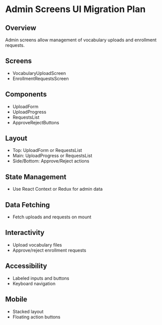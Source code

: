 # Admin Screens UI Migration Plan

## Overview

Admin screens allow management of vocabulary uploads and enrollment requests.

## Screens

- VocabularyUploadScreen
- EnrollmentRequestsScreen

## Components

- UploadForm
- UploadProgress
- RequestsList
- ApproveRejectButtons

## Layout

- Top: UploadForm or RequestsList
- Main: UploadProgress or RequestsList
- Side/Bottom: Approve/Reject actions

## State Management

- Use React Context or Redux for admin data

## Data Fetching

- Fetch uploads and requests on mount

## Interactivity

- Upload vocabulary files
- Approve/reject enrollment requests

## Accessibility

- Labeled inputs and buttons
- Keyboard navigation

## Mobile

- Stacked layout
- Floating action buttons
